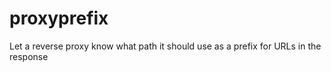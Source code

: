 # proxyprefix
Let a reverse proxy know what path it should use as a prefix for URLs in the response
